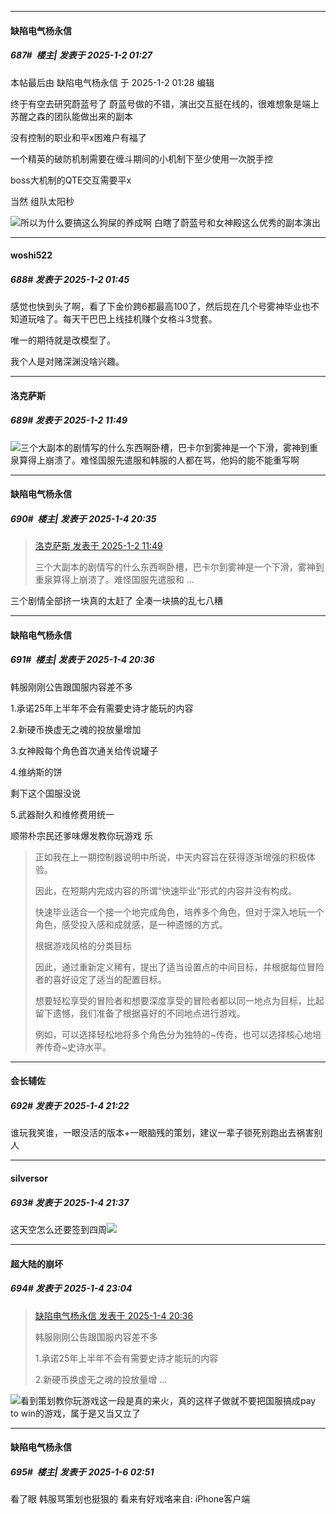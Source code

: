 ﻿
*****

####  缺陷电气杨永信  
##### 687#         楼主| 发表于 2025-1-2 01:27

 本帖最后由 缺陷电气杨永信 于 2025-1-2 01:28 编辑 

终于有空去研究蔚蓝号了 蔚蓝号做的不错，演出交互挺在线的，很难想象是端上苏醒之森的团队能做出来的副本

没有控制的职业和平x困难户有福了 

一个精英的破防机制需要在缠斗期间的小机制下至少使用一次脱手控 

boss大机制的QTE交互需要平x

当然 组队太阳秒

<img src="https://static.saraba1st.com/image/smiley/face2017/026.png" referrerpolicy="no-referrer">所以为什么要搞这么狗屎的养成啊 白瞎了蔚蓝号和女神殿这么优秀的副本演出

*****

####  woshi522  
##### 688#       发表于 2025-1-2 01:45

感觉也快到头了啊，看了下金价跨6都最高100了，然后现在几个号雾神毕业也不知道玩啥了。每天干巴巴上线挂机赚个女格斗3觉套。

唯一的期待就是改模型了。

我个人是对赌深渊没啥兴趣。

*****

####  洛克萨斯  
##### 689#       发表于 2025-1-2 11:49

<img src="https://static.saraba1st.com/image/smiley/face2017/068.png" referrerpolicy="no-referrer">三个大副本的剧情写的什么东西啊卧槽，巴卡尔到雾神是一个下滑，雾神到重泉算得上崩溃了。难怪国服先遣服和韩服的人都在骂，他妈的能不能重写啊

*****

####  缺陷电气杨永信  
##### 690#         楼主| 发表于 2025-1-4 20:35

<blockquote><a href="httphttps://bbs.saraba1st.com/2b/forum.php?mod=redirect&amp;goto=findpost&amp;pid=67084943&amp;ptid=2186920" target="_blank">洛克萨斯 发表于 2025-1-2 11:49</a>

三个大副本的剧情写的什么东西啊卧槽，巴卡尔到雾神是一个下滑，雾神到重泉算得上崩溃了。难怪国服先遣服和 ...</blockquote>
三个剧情全部挤一块真的太赶了 全凑一块搞的乱七八糟

*****

####  缺陷电气杨永信  
##### 691#         楼主| 发表于 2025-1-4 20:36

韩服刚刚公告跟国服内容差不多

1.承诺25年上半年不会有需要史诗才能玩的内容

2.新硬币换虚无之魂的投放量增加

3.女神殿每个角色首次通关给传说罐子

4.维纳斯的饼

剩下这个国服没说

5.武器耐久和维修费用统一

顺带朴宗民还爹味爆发教你玩游戏 乐
 <blockquote>正如我在上一期控制器说明中所说，中天内容旨在获得逐渐增强的积极体验。

因此，在短期内完成内容的所谓“快速毕业”形式的内容并没有构成。

快速毕业适合一个接一个地完成角色，培养多个角色，但对于深入地玩一个角色，感受投入感和成就感，是一种遗憾的方式。

根据游戏风格的分类目标

因此，通过重新定义稀有，提出了适当设置点的中间目标，并根据每位冒险者的喜好设定了适当的配置目标。

想要轻松享受的冒险者和想要深度享受的冒险者都以同一地点为目标，比起留下遗憾，我们准备了根据喜好的不同地点进行游戏。

例如，可以选择轻松地将多个角色分为独特的~传奇，也可以选择核心地培养传奇~史诗水平。</blockquote>


*****

####  会长辅佐  
##### 692#       发表于 2025-1-4 21:22

谁玩我笑谁，一眼没活的版本+一眼脑残的策划，建议一辈子锁死别跑出去祸害别人

*****

####  silversor  
##### 693#       发表于 2025-1-4 21:37

这天空怎么还要签到四周<img src="https://static.saraba1st.com/image/smiley/face2017/009.gif" referrerpolicy="no-referrer">

*****

####  超大陆的崩坏  
##### 694#       发表于 2025-1-4 23:04

<blockquote><a href="httphttps://bbs.saraba1st.com/2b/forum.php?mod=redirect&amp;goto=findpost&amp;pid=67103255&amp;ptid=2186920" target="_blank">缺陷电气杨永信 发表于 2025-1-4 20:36</a>

韩服刚刚公告跟国服内容差不多

1.承诺25年上半年不会有需要史诗才能玩的内容

2.新硬币换虚无之魂的投放量增 ...</blockquote>
<img src="https://static.saraba1st.com/image/smiley/face2017/001.png" referrerpolicy="no-referrer">看到策划教你玩游戏这一段是真的来火，真的这样子做就不要把国服搞成pay to win的游戏，属于是又当又立了

*****

####  缺陷电气杨永信  
##### 695#         楼主| 发表于 2025-1-6 02:51

看了眼 韩服骂策划也挺狠的 看来有好戏咯来自: iPhone客户端

